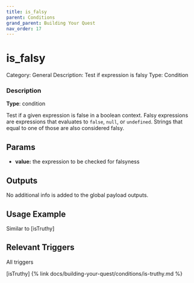 ```yaml
---
title: is_falsy
parent: Conditions
grand_parent: Building Your Quest
nav_order: 17
---
```


# is_falsy

Category: General
Description: Test if expression is falsy
Type: Condition

### Description

**Type**: condition

Test if a given expression is false in a boolean context. Falsy expressions are expressions that evaluates to `false`,  `null`, or `undefined`. Strings that equal to one of those are also considered falsy. 

## Params

- **value:** the expression to be checked for falsyness

## Outputs

No additional info is added to the global payload outputs.

## Usage Example

Similar to [isTruthy]

## Relevant Triggers

All triggers

[isTruthy] {% link docs/building-your-quest/conditions/is-truthy.md %}
